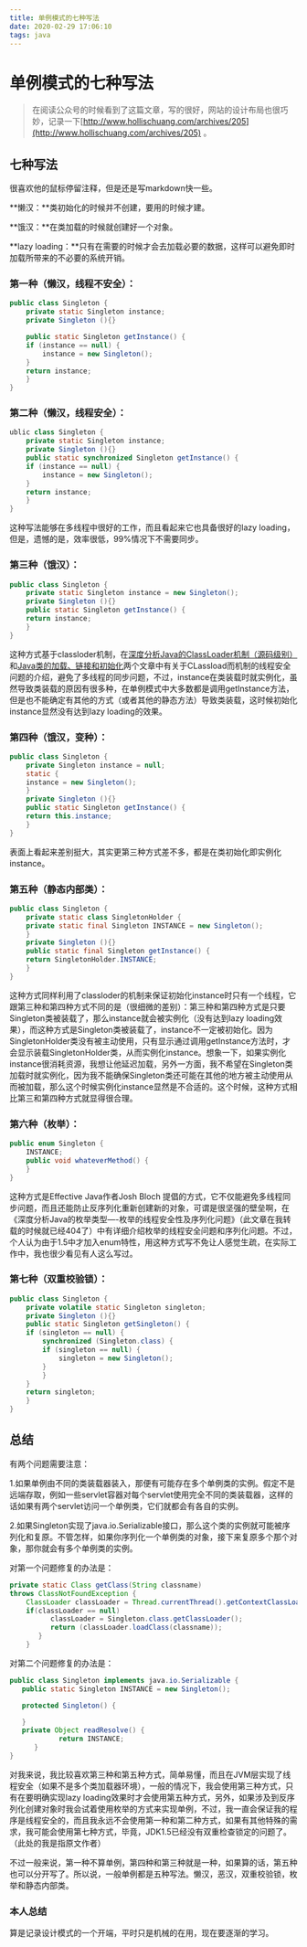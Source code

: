```yaml
---
title: 单例模式的七种写法
date: 2020-02-29 17:06:10
tags: java
---
```


# 单例模式的七种写法
> 在阅读公众号的时候看到了这篇文章，写的很好，网站的设计布局也很巧妙，记录一下[http://www.hollischuang.com/archives/205](http://www.hollischuang.com/archives/205) 。

<!--more-->

## 七种写法
很喜欢他的鼠标停留注释，但是还是写markdown快一些。

**懒汉：**类初始化的时候并不创建，要用的时候才建。

**饿汉：**在类加载的时候就创建好一个对象。

**lazy loading：**只有在需要的时候才会去加载必要的数据，这样可以避免即时加载所带来的不必要的系统开销。

### 第一种（懒汉，线程不安全）：
```java
public class Singleton {  
    private static Singleton instance;  
    private Singleton (){}  

    public static Singleton getInstance() {  
    if (instance == null) {  
        instance = new Singleton();  
    }  
    return instance;  
    }  
}  
```
### 第二种（懒汉，线程安全）：
```java
ublic class Singleton {  
    private static Singleton instance;  
    private Singleton (){}  
    public static synchronized Singleton getInstance() {  
    if (instance == null) {  
        instance = new Singleton();  
    }  
    return instance;  
    }  
}  
```
这种写法能够在多线程中很好的工作，而且看起来它也具备很好的lazy loading，但是，遗憾的是，效率很低，99%情况下不需要同步。

### 第三种（饿汉）：
```java
public class Singleton {  
    private static Singleton instance = new Singleton();  
    private Singleton (){}  
    public static Singleton getInstance() {  
    return instance;  
    }  
}  
```
这种方式基于classloder机制，在[深度分析Java的ClassLoader机制（源码级别）](http://www.hollischuang.com/archives/197)和[Java类的加载、链接和初始化](http://www.hollischuang.com/archives/201)两个文章中有关于CLassload而机制的线程安全问题的介绍，避免了多线程的同步问题，不过，instance在类装载时就实例化，虽然导致类装载的原因有很多种，在单例模式中大多数都是调用getInstance方法， 但是也不能确定有其他的方式（或者其他的静态方法）导致类装载，这时候初始化instance显然没有达到lazy loading的效果。

### 第四种（饿汉，变种）：
```java
public class Singleton {  
    private Singleton instance = null;  
    static {  
    instance = new Singleton();  
    }  
    private Singleton (){}  
    public static Singleton getInstance() {  
    return this.instance;  
    }  
}  
```
表面上看起来差别挺大，其实更第三种方式差不多，都是在类初始化即实例化instance。

### 第五种（静态内部类）：
```java
public class Singleton {  
    private static class SingletonHolder {  
    private static final Singleton INSTANCE = new Singleton();  
    }  
    private Singleton (){}  
    public static final Singleton getInstance() {  
    return SingletonHolder.INSTANCE;  
    }  
}  
```
这种方式同样利用了classloder的机制来保证初始化instance时只有一个线程，它跟第三种和第四种方式不同的是（很细微的差别）：第三种和第四种方式是只要Singleton类被装载了，那么instance就会被实例化（没有达到lazy loading效果），而这种方式是Singleton类被装载了，instance不一定被初始化。因为SingletonHolder类没有被主动使用，只有显示通过调用getInstance方法时，才会显示装载SingletonHolder类，从而实例化instance。想象一下，如果实例化instance很消耗资源，我想让他延迟加载，另外一方面，我不希望在Singleton类加载时就实例化，因为我不能确保Singleton类还可能在其他的地方被主动使用从而被加载，那么这个时候实例化instance显然是不合适的。这个时候，这种方式相比第三和第四种方式就显得很合理。
### 第六种（枚举）：
```java
public enum Singleton {  
    INSTANCE;  
    public void whateverMethod() {  
    }  
}  
```
这种方式是Effective Java作者Josh Bloch 提倡的方式，它不仅能避免多线程同步问题，而且还能防止反序列化重新创建新的对象，可谓是很坚强的壁垒啊，在《深度分析Java的枚举类型—-枚举的线程安全性及序列化问题》（此文章在我转载的时候就已经404了）中有详细介绍枚举的线程安全问题和序列化问题。不过，个人认为由于1.5中才加入enum特性，用这种方式写不免让人感觉生疏，在实际工作中，我也很少看见有人这么写过。
### 第七种（双重校验锁）：
```java
public class Singleton {  
    private volatile static Singleton singleton;  
    private Singleton (){}  
    public static Singleton getSingleton() {  
    if (singleton == null) {  
        synchronized (Singleton.class) {  
        if (singleton == null) {  
            singleton = new Singleton();  
        }  
        }  
    }  
    return singleton;  
    }  
}  

```
## 总结
有两个问题需要注意：

1.如果单例由不同的类装载器装入，那便有可能存在多个单例类的实例。假定不是远端存取，例如一些servlet容器对每个servlet使用完全不同的类装载器，这样的话如果有两个servlet访问一个单例类，它们就都会有各自的实例。

2.如果Singleton实现了java.io.Serializable接口，那么这个类的实例就可能被序列化和复原。不管怎样，如果你序列化一个单例类的对象，接下来复原多个那个对象，那你就会有多个单例类的实例。

对第一个问题修复的办法是：
```java
private static Class getClass(String classname)  
throws ClassNotFoundException {  
    ClassLoader classLoader = Thread.currentThread().getContextClassLoader();
    if(classLoader == null)     
          classLoader = Singleton.class.getClassLoader();     
          return (classLoader.loadClass(classname));     
       }     
    } 

```
对第二个问题修复的办法是：
```java
public class Singleton implements java.io.Serializable {     
   public static Singleton INSTANCE = new Singleton();     

   protected Singleton() {     

   }     
   private Object readResolve() {     
            return INSTANCE;     
      }    
}   
```

对我来说，我比较喜欢第三种和第五种方式，简单易懂，而且在JVM层实现了线程安全（如果不是多个类加载器环境），一般的情况下，我会使用第三种方式，只有在要明确实现lazy loading效果时才会使用第五种方式，另外，如果涉及到反序列化创建对象时我会试着使用枚举的方式来实现单例，不过，我一直会保证我的程序是线程安全的，而且我永远不会使用第一种和第二种方式，如果有其他特殊的需求，我可能会使用第七种方式，毕竟，JDK1.5已经没有双重检查锁定的问题了。（此处的我是指原文作者）

不过一般来说，第一种不算单例，第四种和第三种就是一种，如果算的话，第五种也可以分开写了。所以说，一般单例都是五种写法。懒汉，恶汉，双重校验锁，枚举和静态内部类。

### 本人总结
算是记录设计模式的一个开端，平时只是机械的在用，现在要逐渐的学习。